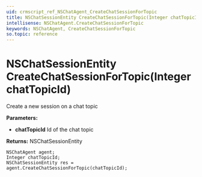 ```yaml
---
uid: crmscript_ref_NSChatAgent_CreateChatSessionForTopic
title: NSChatSessionEntity CreateChatSessionForTopic(Integer chatTopicId)
intellisense: NSChatAgent.CreateChatSessionForTopic
keywords: NSChatAgent, CreateChatSessionForTopic
so.topic: reference
---
```


# NSChatSessionEntity CreateChatSessionForTopic(Integer chatTopicId)

Create a new session on a chat topic

**Parameters:**
 - **chatTopicId** Id of the chat topic

**Returns:** NSChatSessionEntity

```crmscript
NSChatAgent agent;
Integer chatTopicId;
NSChatSessionEntity res = agent.CreateChatSessionForTopic(chatTopicId);
```

